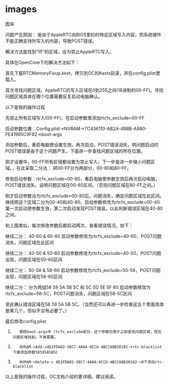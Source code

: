 # images
图床

问题产生原因：
是由于AppleRTC向BIOS里的的特定区域写入内容，而系统硬件不能正确支持所写入的内容，导致POST错误。

解决方法是找到“坏”的区域，设为禁止AppleRTC写入。

具体在OpenCore下的解决方法如下：

首先下载RTCMemoryFixup.kext，拷贝到OC的Kexts目录，并在config.plist里载入。

其次寻找问题区域。AppleRTC的写入区域在0到255之间(16进制的00-FF)。寻找问题区域具体在哪个位置需要反复启动电脑确认。

以下是我的操作过程

先禁止所有区域写入(00-FF)，在启动参数里添加rtcfx_exclude=00-FF

启动参数位置：Config.plist->NVRAM->7C436110-AB2A-4BBB-A880-FE41995C9F82->boot-args

添加参数后，重启电脑使设置生效。再次启动，POST错误消失，明问题启动的POST错误是由于这个问题产生。下面进一步查找问题区域的所在位置。

刚才设置中，00-FF所有区域都设置为禁止写入，下一步是进一步缩小问题区域。，在此采取二分法：
把00-FF分为两部分，00-80和80-FF。

修改启动参数：rtcfx_exclude=00-80，重启电脑使参数生效后再次启动电脑，POST错误消失，说明问题区域在00-80区间。（否则问题区域在80-FF之间。）

刚才启动参数设为rtcfx_exclude=00-80后，问题消失，确定问题区域在此区间。继续把这个区域二分为00-40和40-80，启动参数修改为rtcfx_exclude=00-40.第一次启动使参数生效，第二次启动发现POST错误。以此判断错误区域在40-80之间。

和上面类似，每次修改参数后都启动两次，查看错误情况。如下：

继续二分：
40-60 & 60-80
启动参数修改为rtcfx_exclude=40-60，POST问题消失，问题区域在此区间

继续二分：
40-50 & 50-60
启动参数修改为rtcfx_exclude=40-50，POST问题出现，问题区域在50-60区间

继续二分：
50-58 & 58-60
启动参数修改为rtcfx_exclude=50-58，POST问题出现，问题区域在58-60区间

继续二分：
分为两组58 59 5A 5B 5C 和 5C 5D 5E 5F 60
启动参数修改为rtcfx_exclude=58-5C，POST问题消失，问题区域在58-5C区间

至此确认错误区域在58 59 5A 5B 5C。（当然还可以再进一步检查这五个里面具体是某几个，但似乎没有必要了。）

最后修改config.plist

1.        删除boot-args中 rtcfx_exclude部分，这个参数仅用于之前查找问题区域，现在问题区域找到，不再需要。

2.        NVRAM->Add->4D1FDA02-38C7-4A6A-9CC6-4BCCA8B30102->rtc-blacklist下面添加参数58595A5B5C

3.        NVRAM->Delete-> 4D1FDA02-38C7-4A6A-9CC6-4BCCA8B30102->0下添加rtc-blacklist

以上是我的操作过程，OC文档介绍的更详细，建议阅读。
